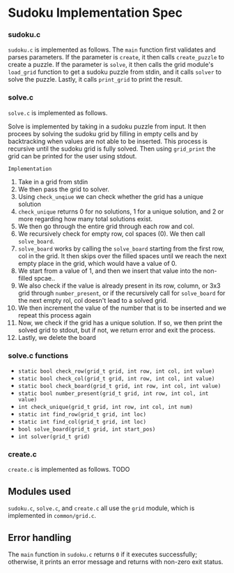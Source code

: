 # Sudoku Implementation Spec

### sudoku.c
`sudoku.c` is implemented as follows.
The `main` function first validates and parses parameters. If the parameter is `create`, it then calls `create_puzzle` to create a puzzle. If the parameter is `solve`, it then calls the grid module's `load_grid` function to get a sudoku puzzle from stdin, and it calls `solver` to solve the puzzle. Lastly, it calls `print_grid` to print the result.

### solve.c
`solve.c` is implemented as follows.

Solve is implemented by taking in a sudoku puzzle from input. It then procees by solving the sudoku grid by filling in empty cells and by backtracking when values are not able to be inserted. This process is recursive until the sudoku grid is fully solved. Then using `grid_print` the grid can be printed for the user using stdout. 

`Implementation`

1. Take in a grid from stdin
2. We then pass the grid to solver. 
3. Using `check_unqiue` we can check whether the grid has a unique solution 
4. `check_unique` returns 0 for no solutions, 1 for a unique solution, and 2 or more regarding how many total solutions exist. 
5. We then go through the entire grid through each row and col. 
6. We recursively check for empty row, col spaces (0). We then call `solve_board`. 
7. `solve_board` works by calling the `solve_board` starting from the first row, col in the grid. It then skips over the filled spaces until we reach the next empty place in the grid, which would have a value of 0.  
8. We start from a value of 1, and then we insert that value into the non-filled spcae.. 
9. We also check if the value is already present in its row, column, or 3x3 grid through `number_present`, or if the recursively call for `solve_board` for the next empty rol, col doesn't lead to a solved grid. 
10. We then increment the value of the number that is to be inserted and we repeat this process again
11. Now, we check if the grid has a unique solution. If so, we then print the solved grid to stdout, but if not, we return error and exit the process.
12. Lastly, we delete the board

### solve.c functions
* `static bool check_row(grid_t grid, int row, int col, int value)`
* `static bool check_col(grid_t grid, int row, int col, int value)`
* `static bool check_board(grid_t grid, int row, int col, int value)`
* `static bool number_present(grid_t grid, int row, int col, int value)`
* `int check_unique(grid_t grid, int row, int col, int num)`
* `static int find_row(grid_t grid, int loc)`
* `static int find_col(grid_t grid, int loc)` 
* `bool solve_board(grid_t grid, int start_pos)`
* `int solver(grid_t grid)`

### create.c
`create.c` is implemented as follows.
TODO


## Modules used
`sudoku.c`, `solve.c`, and `create.c` all use the `grid` module, which is implemented in `common/grid.c`.

## Error handling
The `main` function in `sudoku.c` returns `0` if it executes successfully; otherwise, it prints an error message and returns with non-zero exit status.
